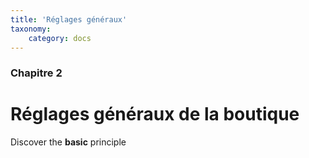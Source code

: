 ```yaml
---
title: 'Réglages généraux'
taxonomy:
    category: docs
---
```


### Chapitre 2

# Réglages généraux de la boutique

Discover the **basic** principle
